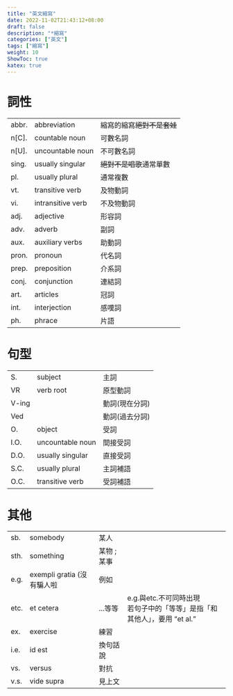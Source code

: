 ```yaml
---
title: "英文縮寫"
date: 2022-11-02T21:43:12+08:00
draft: false
description: "*縮寫"
categories: ["英文"]
tags: ["縮寫"]
weight: 10
ShowToc: true
katex: true
---
```


# 詞性
<table>
  <tr>
    <td>abbr.</td>
    <td>abbreviation</td>
    <td>縮寫的縮寫<s>絕對不是套娃</s></td>
  </tr>
  <tr>
    <td>n[C].</td>
    <td>countable noun</td>
    <td>可數名詞</td>
  </tr>
  <tr>
    <td>n[U].</td>
    <td>uncountable noun</td>
    <td>不可數名詞</td>
  </tr>
  <tr>
    <td>sing.</td>
    <td>usually singular</td>
    <td><s>絕對不是唱歌</s>通常單數</td>
  </tr>
  <tr>
    <td>pl.</td>
    <td>usually plural</td>
    <td>通常複數</td>
  </tr>
  <tr>
    <td>vt.</td>
    <td>transitive verb</td>
    <td>及物動詞</td>
  </tr>
  <tr>
    <td>vi.</td>
    <td>intransitive verb</td>
    <td>不及物動詞</td>
  </tr>
  <tr>
    <td>adj.</td>
    <td>adjective</td>
    <td>形容詞</td>
  </tr>
  <tr>
    <td>adv.</td>
    <td>adverb</td>
    <td>副詞</td>
  </tr>
  <tr>
    <td>aux.</td>
    <td>auxiliary verbs</td>
    <td>助動詞</td>
  </tr>
  <tr>
    <td>pron.</td>
    <td>pronoun</td>
    <td>代名詞</td>
  </tr>
  <tr>
    <td>prep.</td>
    <td>preposition</td>
    <td>介系詞</td>
  </tr>
  <tr>
    <td>conj.</td>
    <td>conjunction</td>
    <td>連結詞</td>
  </tr>
  <tr>
    <td>art.</td>
    <td>articles</td>
    <td>冠詞</td>
  </tr>
  <tr>
    <td>int.</td>
    <td>interjection</td>
    <td>感嘆詞</td>
  </tr>
  <tr>
    <td>ph.</td>
    <td>phrace</td>
    <td>片語</td>
  </tr>
</table>

# 句型
<table>
  <tr>
    <td>S.</td>
    <td>subject</td>
    <td>主詞</td>
  </tr>
  <tr>
    <td>VR</td>
    <td>verb root</td>
    <td>原型動詞</td>
  </tr>
  <tr>
    <td>V-ing</td>
    <td></td>
    <td>動詞(現在分詞)</td>
  </tr>
  <tr>
    <td>Ved</td>
    <td></td>
    <td>動詞(過去分詞)</td>
  </tr>
  <tr>
    <td>O.</td>
    <td>object</td>
    <td>受詞</td>
  </tr>
  <tr>
    <td>I.O.</td>
    <td>uncountable noun</td>
    <td>間接受詞</td>
  </tr>
  <tr>
    <td>D.O.</td>
    <td>usually singular</td>
    <td>直接受詞</td>
  </tr>
  <tr>
    <td>S.C.</td>
    <td>usually plural</td>
    <td>主詞補語</td>
  </tr>
  <tr>
    <td>O.C.</td>
    <td>transitive verb</td>
    <td>受詞補語</td>
  </tr>
</table>

# 其他
<table>
  <tr>
    <td>sb.</td>
    <td>somebody</td>
    <td>某人</td>
    <td></td>
  </tr>
  <tr>
    <td>sth.</td>
    <td>something</td>
    <td>某物 ; 某事</td>
    <td></td>
  </tr>
  <tr>
    <td>e.g.</td>
    <td>exempli gratia (沒有騙人啦</td>
    <td>例如</td>
    <td></td>
  </tr>
  <tr>
    <td>etc.</td>
    <td>et cetera</td>
    <td>...等等</td>
    <td><red>e.g.與etc.不可同時出現</red></br>若句子中的「等等」是指「和其他人」，要用 “et al.”</td>
  </tr>
  <tr>
    <td>ex.</td>
    <td>exercise</td>
    <td>練習</td>
    <td></td>
  </tr>
  <tr>
    <td>i.e.</td>
    <td>id est</td>
    <td>換句話說</td>
    <td></td>
  </tr>
  <tr>
    <td>vs.</td>
    <td>versus</td>
    <td>對抗</td>
    <td></td>
  </tr>
  <tr>
    <td>v.s.</td>
    <td>vide supra</td>
    <td>見上文</td>
    <td></td>
  </tr>
</table>
